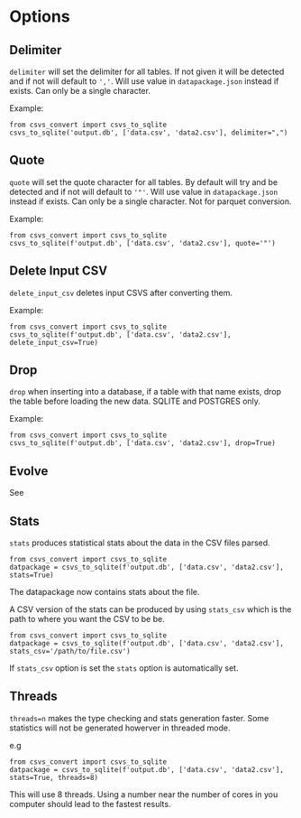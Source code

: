 # Options

## Delimiter 

`delimiter` will set the delimiter for all tables. If not given it will be detected and if not will default to `','`. 
Will use value in `datapackage.json` instead if exists. Can only be a single character.

Example:
```
from csvs_convert import csvs_to_sqlite
csvs_to_sqlite('output.db', ['data.csv', 'data2.csv'], delimiter=",")
```

## Quote

`quote` will set the quote character for all tables. By default will try and be detected and if not will default to `'"'`.
Will use value in `datapackage.json` instead if exists. Can only be a single character. Not for parquet conversion.

Example:
```
from csvs_convert import csvs_to_sqlite
csvs_to_sqlite(f'output.db', ['data.csv', 'data2.csv'], quote='"')
```

## Delete Input CSV

`delete_input_csv` deletes input CSVS after converting them.

Example:
```
from csvs_convert import csvs_to_sqlite
csvs_to_sqlite(f'output.db', ['data.csv', 'data2.csv'], delete_input_csv=True)
```

## Drop

`drop` when inserting into a database, if a table with that name exists, drop the table before loading the new data. SQLITE and POSTGRES only.

Example:
```
from csvs_convert import csvs_to_sqlite
csvs_to_sqlite(f'output.db', ['data.csv', 'data2.csv'], drop=True)
```

## Evolve

See [](evolve.md)

## Stats

`stats` produces statistical stats about the data in the CSV files parsed.

```
from csvs_convert import csvs_to_sqlite
datpackage = csvs_to_sqlite(f'output.db', ['data.csv', 'data2.csv'], stats=True)
```

The datapackage now contains stats about the file.

A CSV version of the stats can be produced by using `stats_csv` which is the path to where you want the CSV to be be.

```
from csvs_convert import csvs_to_sqlite
datpackage = csvs_to_sqlite(f'output.db', ['data.csv', 'data2.csv'], stats_csv='/path/to/file.csv')
```

If `stats_csv` option is set the `stats` option is automatically set.

## Threads

`threads=n` makes the type checking and stats generation faster.  Some statistics will not be generated howerver in threaded mode.

e.g
```
from csvs_convert import csvs_to_sqlite
datpackage = csvs_to_sqlite(f'output.db', ['data.csv', 'data2.csv'], stats=True, threads=8)
```

This will use 8 threads. Using a number near the number of cores in you computer should lead to the fastest results.